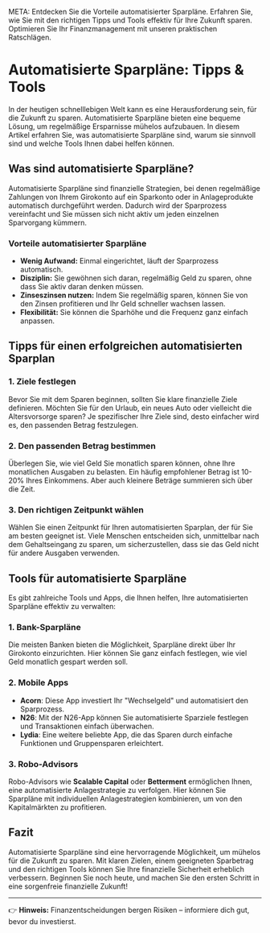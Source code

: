 META: Entdecken Sie die Vorteile automatisierter Sparpläne. Erfahren Sie, wie Sie mit den richtigen Tipps und Tools effektiv für Ihre Zukunft sparen. Optimieren Sie Ihr Finanzmanagement mit unseren praktischen Ratschlägen.

# Automatisierte Sparpläne: Tipps & Tools

In der heutigen schnelllebigen Welt kann es eine Herausforderung sein, für die Zukunft zu sparen. Automatisierte Sparpläne bieten eine bequeme Lösung, um regelmäßige Ersparnisse mühelos aufzubauen. In diesem Artikel erfahren Sie, was automatisierte Sparpläne sind, warum sie sinnvoll sind und welche Tools Ihnen dabei helfen können.

## Was sind automatisierte Sparpläne?

Automatisierte Sparpläne sind finanzielle Strategien, bei denen regelmäßige Zahlungen von Ihrem Girokonto auf ein Sparkonto oder in Anlageprodukte automatisch durchgeführt werden. Dadurch wird der Sparprozess vereinfacht und Sie müssen sich nicht aktiv um jeden einzelnen Sparvorgang kümmern. 

### Vorteile automatisierter Sparpläne

* **Wenig Aufwand:** Einmal eingerichtet, läuft der Sparprozess automatisch.
* **Disziplin:** Sie gewöhnen sich daran, regelmäßig Geld zu sparen, ohne dass Sie aktiv daran denken müssen.
* **Zinseszinsen nutzen:** Indem Sie regelmäßig sparen, können Sie von den Zinsen profitieren und Ihr Geld schneller wachsen lassen.
* **Flexibilität:** Sie können die Sparhöhe und die Frequenz ganz einfach anpassen.

## Tipps für einen erfolgreichen automatisierten Sparplan

### 1. Ziele festlegen

Bevor Sie mit dem Sparen beginnen, sollten Sie klare finanzielle Ziele definieren. Möchten Sie für den Urlaub, ein neues Auto oder vielleicht die Altersvorsorge sparen? Je spezifischer Ihre Ziele sind, desto einfacher wird es, den passenden Betrag festzulegen.

### 2. Den passenden Betrag bestimmen

Überlegen Sie, wie viel Geld Sie monatlich sparen können, ohne Ihre monatlichen Ausgaben zu belasten. Ein häufig empfohlener Betrag ist 10-20% Ihres Einkommens. Aber auch kleinere Beträge summieren sich über die Zeit.

### 3. Den richtigen Zeitpunkt wählen

Wählen Sie einen Zeitpunkt für Ihren automatisierten Sparplan, der für Sie am besten geeignet ist. Viele Menschen entscheiden sich, unmittelbar nach dem Gehaltseingang zu sparen, um sicherzustellen, dass sie das Geld nicht für andere Ausgaben verwenden.

## Tools für automatisierte Sparpläne

Es gibt zahlreiche Tools und Apps, die Ihnen helfen, Ihre automatisierten Sparpläne effektiv zu verwalten:

### 1. Bank-Sparpläne

Die meisten Banken bieten die Möglichkeit, Sparpläne direkt über Ihr Girokonto einzurichten. Hier können Sie ganz einfach festlegen, wie viel Geld monatlich gespart werden soll.

### 2. Mobile Apps

* **Acorn**: Diese App investiert Ihr "Wechselgeld" und automatisiert den Sparprozess.
* **N26**: Mit der N26-App können Sie automatisierte Sparziele festlegen und Transaktionen einfach überwachen.
* **Lydia**: Eine weitere beliebte App, die das Sparen durch einfache Funktionen und Gruppensparen erleichtert.

### 3. Robo-Advisors

Robo-Advisors wie **Scalable Capital** oder **Betterment** ermöglichen Ihnen, eine automatisierte Anlagestrategie zu verfolgen. Hier können Sie Sparpläne mit individuellen Anlagestrategien kombinieren, um von den Kapitalmärkten zu profitieren.

## Fazit

Automatisierte Sparpläne sind eine hervorragende Möglichkeit, um mühelos für die Zukunft zu sparen. Mit klaren Zielen, einem geeigneten Sparbetrag und den richtigen Tools können Sie Ihre finanzielle Sicherheit erheblich verbessern. Beginnen Sie noch heute, und machen Sie den ersten Schritt in eine sorgenfreie finanzielle Zukunft!

---

👉 **Hinweis:** Finanzentscheidungen bergen Risiken – informiere dich gut, bevor du investierst.
